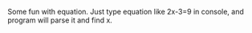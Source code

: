 Some fun with equation.
Just type equation like 2x-3=9 in console, and program will parse it and find x.  
